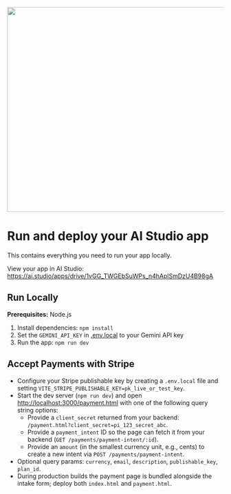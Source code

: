 <div align="center">
<img width="1200" height="475" alt="GHBanner" src="https://github.com/user-attachments/assets/0aa67016-6eaf-458a-adb2-6e31a0763ed6" />
</div>

# Run and deploy your AI Studio app

This contains everything you need to run your app locally.

View your app in AI Studio: https://ai.studio/apps/drive/1vGG_TWGEbSuWPs_n4hAplSmDzU4B98gA

## Run Locally

**Prerequisites:**  Node.js


1. Install dependencies:
   `npm install`
2. Set the `GEMINI_API_KEY` in [.env.local](.env.local) to your Gemini API key
3. Run the app:
   `npm run dev`

## Accept Payments with Stripe

- Configure your Stripe publishable key by creating a `.env.local` file and setting `VITE_STRIPE_PUBLISHABLE_KEY=pk_live_or_test_key`.
- Start the dev server (`npm run dev`) and open [http://localhost:3000/payment.html](http://localhost:3000/payment.html) with one of the following query string options:
  - Provide a `client_secret` returned from your backend: `/payment.html?client_secret=pi_123_secret_abc`.
  - Provide a `payment_intent` ID so the page can fetch it from your backend (`GET /payments/payment-intent/:id`).
  - Provide an `amount` (in the smallest currency unit, e.g., cents) to create a new intent via `POST /payments/payment-intent`.
- Optional query params: `currency`, `email`, `description`, `publishable_key`, `plan_id`.
- During production builds the payment page is bundled alongside the intake form; deploy both `index.html` and `payment.html`.
